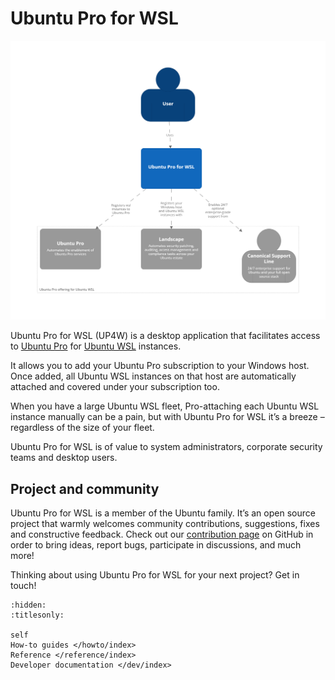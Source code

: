 # Ubuntu Pro for WSL

![System Landscape](./assets/up4w-systemlandscape.png)

Ubuntu Pro for WSL (UP4W) is a desktop application that facilitates access to [Ubuntu Pro]( https://ubuntu.com/pricing/pro) for [Ubuntu WSL](https://canonical-ubuntu-wsl.readthedocs-hosted.com/en/latest/) instances.

It allows you to add your Ubuntu Pro subscription to your Windows host. Once added, all Ubuntu WSL instances on that host are automatically attached and covered under your subscription too.

When you have a large Ubuntu WSL fleet, Pro-attaching each Ubuntu WSL instance manually can be a pain, but with Ubuntu Pro for WSL it’s a breeze – regardless of the size of your fleet.

Ubuntu Pro for WSL is of value to system administrators, corporate security teams and desktop users.

## Project and community

Ubuntu Pro for WSL is a member of the Ubuntu family. It’s an open source project that warmly welcomes community contributions, suggestions, fixes and constructive feedback. Check out our [contribution page](https://github.com/canonical/ubuntu-pro-for-wsl/blob/main/CONTRIBUTING.md) on GitHub in order to bring ideas, report bugs, participate in discussions, and much more!

Thinking about using Ubuntu Pro for WSL for your next project? Get in touch!

```{toctree}
:hidden:
:titlesonly:

self
How-to guides </howto/index>
Reference </reference/index>
Developer documentation </dev/index>
```
